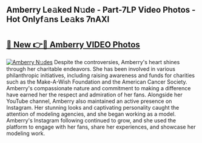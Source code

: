 ## Amberry Le𝚊ked N𝚞de - Part-7LP Video Photos - Hot Onlyf𝚊ns Le𝚊ks 7nAXl

# <h2><a href="http://ab67265.deff.icu/?id=Amberry">🔗 New 👉🔴 Amberry VIDEO Photos</a></h2>

[![Amberry N𝚞des](https://i.imgur.com/rIISA9y.gif)](http://ab67265.deff.icu/?id=Amberry)
Despite the controversies, Amberry's heart shines through her charitable endeavors. She has been involved in various philanthropic initiatives, including raising awareness and funds for charities such as the Make-A-Wish Foundation and the American Cancer Society. Amberry's compassionate nature and commitment to making a difference have earned her the respect and admiration of her fans. Alongside her YouTube channel, Amberry also maintained an active presence on Instagram. Her stunning looks and captivating personality caught the attention of modeling agencies, and she began working as a model. Amberry's Instagram following continued to grow, and she used the platform to engage with her fans, share her experiences, and showcase her modeling work.
